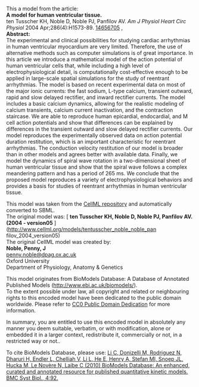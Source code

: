 

This a model from the article:  
**A model for human ventricular tissue.**   
ten Tusscher KH, Noble D, Noble PJ, Panfilov AV. _Am J Physiol Heart Circ
Physiol_ 2004 Apr;286(4):H1573-89.
[14656705](http://www.ncbi.nlm.nih.gov/pubmed/14656705) ,  
**Abstract:**   
The experimental and clinical possibilities for studying cardiac arrhythmias
in human ventricular myocardium are very limited. Therefore, the use of
alternative methods such as computer simulations is of great importance. In
this article we introduce a mathematical model of the action potential of
human ventricular cells that, while including a high level of
electrophysiological detail, is computationally cost-effective enough to be
applied in large-scale spatial simulations for the study of reentrant
arrhythmias. The model is based on recent experimental data on most of the
major ionic currents: the fast sodium, L-type calcium, transient outward,
rapid and slow delayed rectifier, and inward rectifier currents. The model
includes a basic calcium dynamics, allowing for the realistic modeling of
calcium transients, calcium current inactivation, and the contraction
staircase. We are able to reproduce human epicardial, endocardial, and M cell
action potentials and show that differences can be explained by differences in
the transient outward and slow delayed rectifier currents. Our model
reproduces the experimentally observed data on action potential duration
restitution, which is an important characteristic for reentrant arrhythmias.
The conduction velocity restitution of our model is broader than in other
models and agrees better with available data. Finally, we model the dynamics
of spiral wave rotation in a two-dimensional sheet of human ventricular tissue
and show that the spiral wave follows a complex meandering pattern and has a
period of 265 ms. We conclude that the proposed model reproduces a variety of
electrophysiological behaviors and provides a basis for studies of reentrant
arrhythmias in human ventricular tissue.

This model was taken from the [CellML
repository](http://www.cellml.org/models) and automatically converted to SBML.  
The original model was: [ **ten Tusscher KH, Noble D, Noble PJ, Panfilov AV.
(2004 - version05** ](http://www.cellml.org/models/tentusscher_noble_noble_pan
filov_2004_version05)  
The original CellML model was created by:  
**Noble, Penny, J**   
penny.noble@dpag.ox.ac.uk  
Oxford University  
Department of Physiology, Anatomy & Genetics  

This model originates from BioModels Database: A Database of Annotated
Published Models (http://www.ebi.ac.uk/biomodels/).  
To the extent possible under law, all copyright and related or neighbouring
rights to this encoded model have been dedicated to the public domain
worldwide. Please refer to [CC0 Public Domain
Dedication](http://creativecommons.org/publicdomain/zero/1.0/) for more
information.

In summary, you are entitled to use this encoded model in absolutely any
manner you deem suitable, verbatim, or with modification, alone or embedded it
in a larger context, redistribute it, commercially or not, in a restricted way
or not..  
  
To cite BioModels Database, please use: [Li C, Donizelli M, Rodriguez N,
Dharuri H, Endler L, Chelliah V, Li L, He E, Henry A, Stefan MI, Snoep JL,
Hucka M, Le Novère N, Laibe C (2010) BioModels Database: An enhanced, curated
and annotated resource for published quantitative kinetic models. BMC Syst
Biol., 4:92.](http://www.ncbi.nlm.nih.gov/pubmed/20587024)

